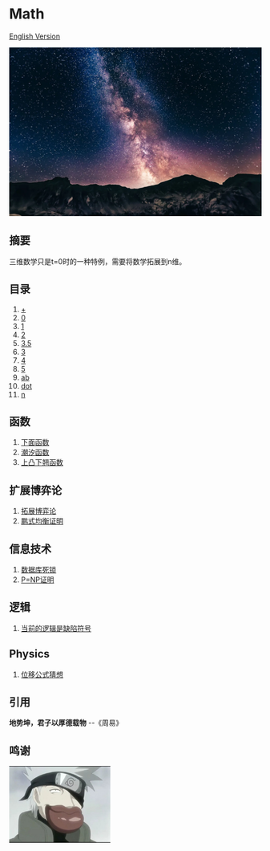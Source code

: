 # Math

[English Version](readme.md)

![image](n/n.webp)

## 摘要

三维数学只是t=0时的一种特例，需要将数学拓展到n维。

## 目录

1. [+](n/+.zh.md)
1. [0](n/0.zh.md)
1. [1](n/1.zh.md)
1. [2](n/2.zh.md)
1. [3.5](/n/3.5.zh.md)
1. [3](n/3.zh.md)
1. [4](n/4.zh.md)
1. [5](n/5.md)
1. [ab](n/ab.zh.md)
1. [dot](n/dot.zh.md)
1. [n](n/n.zh.md)

## 函数

1. [下面函数](function/forgetting-curve.zh.md)
1. [潮汐函数](function/Standard_deviation_diagram_micro.zh.md)
1. [上凸下翘函数](function/Survivorship_Curves.zh.md)

## 扩展博弈论

1. [拓展博弈论](game/readme.zh.md)
1. [鹏式均衡证明](game/P.zh.md)

## 信息技术

1. [数据库死锁](it/Deadlock.zh.md)
1. [P=NP证明](it/P=NP.zh.md)

## 逻辑

1. [当前的逻辑是缺陷符号](logic/readme.zh.md)

## Physics

1. [位移公式猜想](physics/ab.zh.md)

## 引用

  **地势坤，君子以厚德载物** --《周易》

## 鸣谢

<a href="https://mp.weixin.qq.com/s?__biz=MzI1ODEyNDg3MA==&mid=2655476198&idx=1&sn=95a98827772aca245e33bcd05ef05d0a&chksm=f1bf04cfc6c88dd9027b86be9bc3e34e2fff5639e084f9075c32ffd669f7530b3aee7ef821b0&scene=178&cur_album_id=1501795090070077441&search_click_id=#rd" target="_blank">
  <img src="はたけカカシ.jpg" alt="朱穆翔" width="40%">
</a>
